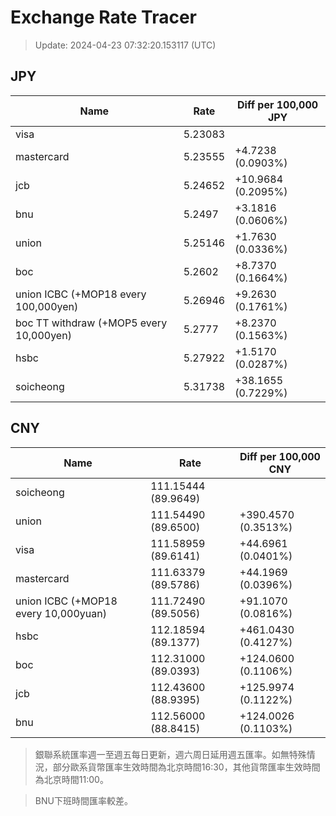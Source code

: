 # Exchange Rate Tracer

> Update: 2024-04-23 07:32:20.153117 (UTC)

## JPY

| Name                                    |    Rate | Diff per 100,000 JPY   |
|-----------------------------------------|---------|------------------------|
| visa                                    | 5.23083 |                        |
| mastercard                              | 5.23555 | +4.7238 (0.0903%)      |
| jcb                                     | 5.24652 | +10.9684 (0.2095%)     |
| bnu                                     | 5.2497  | +3.1816 (0.0606%)      |
| union                                   | 5.25146 | +1.7630 (0.0336%)      |
| boc                                     | 5.2602  | +8.7370 (0.1664%)      |
| union ICBC (+MOP18 every 100,000yen)    | 5.26946 | +9.2630 (0.1761%)      |
| boc TT withdraw (+MOP5 every 10,000yen) | 5.2777  | +8.2370 (0.1563%)      |
| hsbc                                    | 5.27922 | +1.5170 (0.0287%)      |
| soicheong                               | 5.31738 | +38.1655 (0.7229%)     |

## CNY

| Name                                 | Rate                | Diff per 100,000 CNY   |
|--------------------------------------|---------------------|------------------------|
| soicheong                            | 111.15444	(89.9649) |                        |
| union                                | 111.54490	(89.6500) | +390.4570 (0.3513%)    |
| visa                                 | 111.58959	(89.6141) | +44.6961 (0.0401%)     |
| mastercard                           | 111.63379	(89.5786) | +44.1969 (0.0396%)     |
| union ICBC (+MOP18 every 10,000yuan) | 111.72490	(89.5056) | +91.1070 (0.0816%)     |
| hsbc                                 | 112.18594	(89.1377) | +461.0430 (0.4127%)    |
| boc                                  | 112.31000	(89.0393) | +124.0600 (0.1106%)    |
| jcb                                  | 112.43600	(88.9395) | +125.9974 (0.1122%)    |
| bnu                                  | 112.56000	(88.8415) | +124.0026 (0.1103%)    |


> 銀聯系統匯率週一至週五每日更新，週六周日延用週五匯率。如無特殊情況，部分歐系貨幣匯率生效時間為北京時間16:30，其他貨幣匯率生效時間為北京時間11:00。

> BNU下班時間匯率較差。

